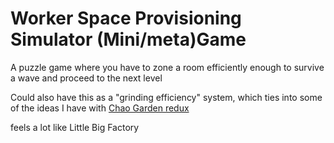 # Worker Space Provisioning Simulator (Mini/meta)Game

A puzzle game where you have to zone a room efficiently enough to survive a wave and proceed to the next level

Could also have this as a "grinding efficiency" system, which ties into some of the ideas I have with [Chao Garden redux](2fhwd-n02q3-2q89d-y7w7s-t23tv)

feels a lot like Little Big Factory
